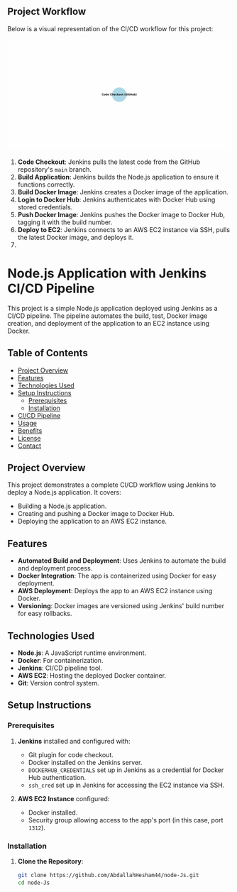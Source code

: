 ## Project Workflow

Below is a visual representation of the CI/CD workflow for this project:

![Project Workflow with Tools](assets/project_workflow_with_tools.gif)


1. **Code Checkout**: Jenkins pulls the latest code from the GitHub repository's `main` branch.
2. **Build Application**: Jenkins builds the Node.js application to ensure it functions correctly.
3. **Build Docker Image**: Jenkins creates a Docker image of the application.
4. **Login to Docker Hub**: Jenkins authenticates with Docker Hub using stored credentials.
5. **Push Docker Image**: Jenkins pushes the Docker image to Docker Hub, tagging it with the build number.
6. **Deploy to EC2**: Jenkins connects to an AWS EC2 instance via SSH, pulls the latest Docker image, and deploys it.
7. 
# Node.js Application with Jenkins CI/CD Pipeline

This project is a simple Node.js application deployed using Jenkins as a CI/CD pipeline. The pipeline automates the build, test, Docker image creation, and deployment of the application to an EC2 instance using Docker.

## Table of Contents
- [Project Overview](#project-overview)
- [Features](#features)
- [Technologies Used](#technologies-used)
- [Setup Instructions](#setup-instructions)
  - [Prerequisites](#prerequisites)
  - [Installation](#installation)
- [CI/CD Pipeline](#cicd-pipeline)
- [Usage](#usage)
- [Benefits](#benefits)
- [License](#license)
- [Contact](#contact)

## Project Overview

This project demonstrates a complete CI/CD workflow using Jenkins to deploy a Node.js application. It covers:
- Building a Node.js application.
- Creating and pushing a Docker image to Docker Hub.
- Deploying the application to an AWS EC2 instance.

## Features

- **Automated Build and Deployment**: Uses Jenkins to automate the build and deployment process.
- **Docker Integration**: The app is containerized using Docker for easy deployment.
- **AWS Deployment**: Deploys the app to an AWS EC2 instance using Docker.
- **Versioning**: Docker images are versioned using Jenkins' build number for easy rollbacks.

## Technologies Used

- **Node.js**: A JavaScript runtime environment.
- **Docker**: For containerization.
- **Jenkins**: CI/CD pipeline tool.
- **AWS EC2**: Hosting the deployed Docker container.
- **Git**: Version control system.
  
## Setup Instructions

### Prerequisites

1. **Jenkins** installed and configured with:
   - Git plugin for code checkout.
   - Docker installed on the Jenkins server.
   - `DOCKERHUB_CREDENTIALS` set up in Jenkins as a credential for Docker Hub authentication.
   - `ssh_cred` set up in Jenkins for accessing the EC2 instance via SSH.

2. **AWS EC2 Instance** configured:
   - Docker installed.
   - Security group allowing access to the app's port (in this case, port `1312`).

### Installation

1. **Clone the Repository**:
   ```bash
   git clone https://github.com/AbdallahHesham44/node-Js.git
   cd node-Js
